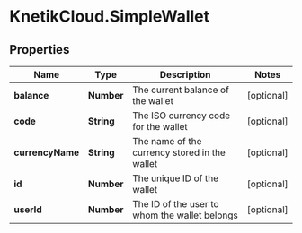 # KnetikCloud.SimpleWallet

## Properties
Name | Type | Description | Notes
------------ | ------------- | ------------- | -------------
**balance** | **Number** | The current balance of the wallet | [optional] 
**code** | **String** | The ISO currency code for the wallet | [optional] 
**currencyName** | **String** | The name of the currency stored in the wallet | [optional] 
**id** | **Number** | The unique ID of the wallet | [optional] 
**userId** | **Number** | The ID of the user to whom the wallet belongs | [optional] 


